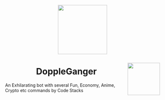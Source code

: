 <p align="center">
	<img src="https://i.imgur.com/Rti3KK5.png" height="160px" width="160px" />
</p>

<p style = "float:right" align = "center"><a href = "https://discord.gg/pWkGqmGTrK"><img src= "https://forum.reroll.in/uploads/default/original/1X/14cb1b4f9a5907dd89f6fe52595575df885dad93.png" width="105px"></a></p>
<p align = "center"><h1 align = "center">DoppleGanger</h1></p>

<p>An Exhilarating bot with several Fun, Economy, Anime, Crypto etc commands by Code Stacks</p>


